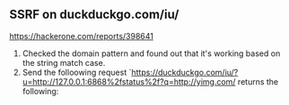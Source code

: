 ## SSRF on duckduckgo.com/iu/
https://hackerone.com/reports/398641

1. Checked the domain pattern and found out that it's working based on the string match case.
2.  Send the folloowing request
  `https://duckduckgo.com/iu/?u=http://127.0.0.1:6868%2fstatus%2f?q=http://yimg.com/ returns the following: 
